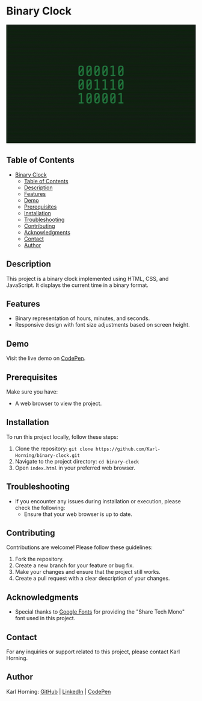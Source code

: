 # Binary Clock

![Binary Clock Preview](./src/img/binary-clock-preview.gif)

## Table of Contents

- [Binary Clock](#binary-clock)
  - [Table of Contents](#table-of-contents)
  - [Description](#description)
  - [Features](#features)
  - [Demo](#demo)
  - [Prerequisites](#prerequisites)
  - [Installation](#installation)
  - [Troubleshooting](#troubleshooting)
  - [Contributing](#contributing)
  - [Acknowledgments](#acknowledgments)
  - [Contact](#contact)
  - [Author](#author)

## Description

This project is a binary clock implemented using HTML, CSS, and JavaScript. It displays the current time in a binary format.

## Features

- Binary representation of hours, minutes, and seconds.
- Responsive design with font size adjustments based on screen height.

## Demo

Visit the live demo on [CodePen](https://codepen.io/karlhorning/pen/PBGLXj).

## Prerequisites

Make sure you have: 

- A web browser to view the project.

## Installation

To run this project locally, follow these steps:

1. Clone the repository: `git clone https://github.com/Karl-Horning/binary-clock.git`
2. Navigate to the project directory: `cd binary-clock`
3. Open `index.html` in your preferred web browser.

## Troubleshooting

- If you encounter any issues during installation or execution, please check the following:
  - Ensure that your web browser is up to date.


## Contributing

Contributions are welcome! Please follow these guidelines:

1. Fork the repository.
2. Create a new branch for your feature or bug fix.
3. Make your changes and ensure that the project still works.
4. Create a pull request with a clear description of your changes.

## Acknowledgments

- Special thanks to [Google Fonts](https://fonts.googleapis.com/css?family=Share+Tech+Mono) for providing the "Share Tech Mono" font used in this project.

## Contact

For any inquiries or support related to this project, please contact Karl Horning.

## Author

Karl Horning: [GitHub](https://github.com/Karl-Horning/) | [LinkedIn](https://www.linkedin.com/in/karl-horning/) | [CodePen](https://codepen.io/karlhorning)
